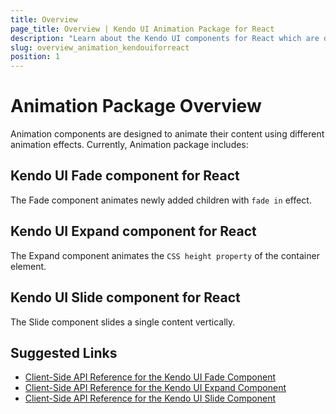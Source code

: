 ```yaml
---
title: Overview
page_title: Overview | Kendo UI Animation Package for React
description: "Learn about the Kendo UI components for React which are delivered by the Animation package."
slug: overview_animation_kendouiforreact
position: 1
---
```


# Animation Package Overview

Animation components are designed to animate their content using different animation effects. Currently, Animation package includes:

## Kendo UI Fade component for React

The Fade component animates newly added children with `fade in` effect.

## Kendo UI Expand component for React

The Expand component animates the `CSS height property` of the container element.

## Kendo UI Slide component for React

The Slide component slides a single content vertically.

## Suggested Links

* [Client-Side API Reference for the Kendo UI Fade Component](https://github.com/telerik/kendo-react-animation/blob/master/docs/fade/api.md)
* [Client-Side API Reference for the Kendo UI Expand Component](https://github.com/telerik/kendo-react-animation/blob/master/docs/expand/api.md)
* [Client-Side API Reference for the Kendo UI Slide Component](https://github.com/telerik/kendo-react-animation/blob/master/docs/slide/api.md)
